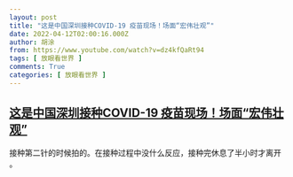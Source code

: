 ```yaml
---
layout: post
title: "这是中国深圳接种COVID-19 疫苗现场！场面“宏伟壮观”"
date: 2022-04-12T02:00:16.000Z
author: 胡涂
from: https://www.youtube.com/watch?v=dz4kfQaRt94
tags: [ 放眼看世界 ]
comments: True
categories: [ 放眼看世界 ]
---
```

<!--1649728816000-->
[这是中国深圳接种COVID-19 疫苗现场！场面“宏伟壮观”](https://www.youtube.com/watch?v=dz4kfQaRt94)
------

<div>
接种第二针的时候拍的。在接种过程中没什么反应，接种完休息了半小时才离开 。
</div>
